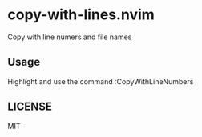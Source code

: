 # copy-with-lines.nvim

Copy with line numers and file names

## Usage

Highlight and use the command :CopyWithLineNumbers

## LICENSE

MIT
